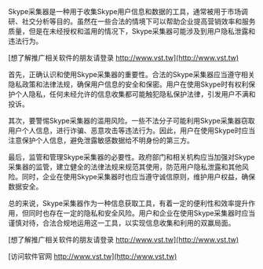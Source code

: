 Skype采集器是一种用于收集Skype用户信息和数据的工具，通常被用于市场调研、社交分析等目的。虽然在一些合法的情境下可以帮助企业提高营销效率和服务质量，但是在未经授权和滥用的情况下，Skype采集器可能涉及到用户隐私泄露和违法行为。

[想了解推广相关软件的朋友请登录 http://www.vst.tw](http://www.vst.tw)

首先，正确认识和使用Skype采集器的重要性。合法的Skype采集器应当遵守相关隐私政策和法律法规，确保用户信息的安全和保密。用户在使用Skype时有权利保护个人隐私，任何未经允许的信息收集都可能触犯隐私保护法律，引发用户不满和投诉。

其次，要警惕Skype采集器的滥用风险。一些不法分子可能利用Skype采集器窃取用户个人信息，进行诈骗、恶意攻击等违法行为。因此，用户在使用Skype时应当注意保护个人信息，避免泄露敏感数据给不明身份的第三方。

最后，监管和管理Skype采集器的必要性。政府部门和相关机构应当加强对Skype采集器的监管，建立健全的法律法规来规范其使用，防范用户隐私泄露和其他风险。同时，企业在使用Skype采集器时也应当遵守诚信原则，维护用户权益，确保数据安全。

总的来说，Skype采集器作为一种信息获取工具，有着一定的便利性和效率提升作用，但同时也存在一定的隐私和安全风险。用户和企业在使用Skype采集器时应当谨慎对待，合法合规地运用这一工具，以实现信息收集和利用的双赢局面。

[想了解推广相关软件的朋友请登录 http://www.vst.tw](http://www.vst.tw)


[访问软件官网 http://www.vst.tw](http://www.vst.tw)
